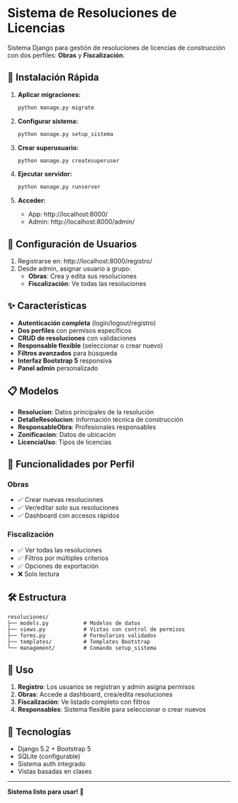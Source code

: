 # Sistema de Resoluciones de Licencias

Sistema Django para gestión de resoluciones de licencias de construcción con dos perfiles: **Obras** y **Fiscalización**.

## 🚀 Instalación Rápida

1. **Aplicar migraciones:**
   ```bash
   python manage.py migrate
   ```

2. **Configurar sistema:**
   ```bash
   python manage.py setup_sistema
   ```

3. **Crear superusuario:**
   ```bash
   python manage.py createsuperuser
   ```

4. **Ejecutar servidor:**
   ```bash
   python manage.py runserver
   ```

5. **Acceder:**
   - App: http://localhost:8000/
   - Admin: http://localhost:8000/admin/

## 👥 Configuración de Usuarios

1. Registrarse en: http://localhost:8000/registro/
2. Desde admin, asignar usuario a grupo:
   - **Obras**: Crea y edita sus resoluciones
   - **Fiscalización**: Ve todas las resoluciones

## ✨ Características

- **Autenticación completa** (login/logout/registro)
- **Dos perfiles** con permisos específicos
- **CRUD de resoluciones** con validaciones
- **Responsable flexible** (seleccionar o crear nuevo)
- **Filtros avanzados** para búsqueda
- **Interfaz Bootstrap 5** responsiva
- **Panel admin** personalizado

## 📋 Modelos

- **Resolucion**: Datos principales de la resolución
- **DetalleResolucion**: Información técnica de construcción  
- **ResponsableObra**: Profesionales responsables
- **Zonificacion**: Datos de ubicación
- **LicenciaUso**: Tipos de licencias

## 🎯 Funcionalidades por Perfil

### Obras
- ✅ Crear nuevas resoluciones
- ✅ Ver/editar solo sus resoluciones
- ✅ Dashboard con accesos rápidos

### Fiscalización  
- ✅ Ver todas las resoluciones
- ✅ Filtros por múltiples criterios
- ✅ Opciones de exportación
- ❌ Solo lectura

## 🛠 Estructura

```
resoluciones/
├── models.py           # Modelos de datos
├── views.py            # Vistas con control de permisos
├── forms.py            # Formularios validados
├── templates/          # Templates Bootstrap
└── management/         # Comando setup_sistema
```

## 📝 Uso

1. **Registro**: Los usuarios se registran y admin asigna permisos
2. **Obras**: Accede a dashboard, crea/edita resoluciones
3. **Fiscalización**: Ve listado completo con filtros
4. **Responsables**: Sistema flexible para seleccionar o crear nuevos

## 🔧 Tecnologías

- Django 5.2 + Bootstrap 5
- SQLite (configurable)
- Sistema auth integrado
- Vistas basadas en clases

---
**Sistema listo para usar! 🎉** 